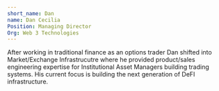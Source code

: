 ```yaml
---
short_name: Dan
name: Dan Cecilia
Position: Managing Director 
Org: Web 3 Technologies
---
```

After working in traditional finance as an options trader Dan shifted into Market/Exchange Infrastrucutre where he provided product/sales engineering expertise for Institutional Asset Managers building trading systems. His current focus is building the next generation of DeFI infrastructure. 
